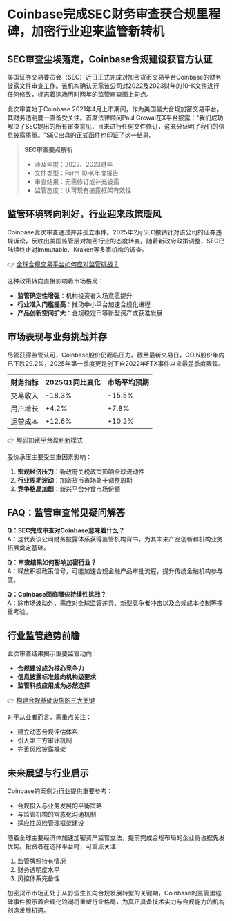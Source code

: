 # Coinbase完成SEC财务审查获合规里程碑，加密行业迎来监管新转机

## SEC审查尘埃落定，Coinbase合规建设获官方认证
美国证券交易委员会（SEC）近日正式完成对加密货币交易平台Coinbase的财务披露文件审查工作。该机构确认无需该公司对2022及2023财年的10-K文件进行任何修改，标志着这场历时两年的监管审查画上句点。

此次审查始于Coinbase 2021年4月上市期间，作为美国最大合规加密交易平台，其财务透明度一直备受关注。首席法律顾问Paul Grewal在X平台披露："我们成功解决了SEC提出的所有审查意见，且未进行任何文件修订，这充分证明了我们的信息披露质量。"SEC出具的正式函件也印证了这一结果。

> **SEC审查要点解析**
> - 涉及年度：2022、2023财年
> - 文件类型：Form 10-K年度报告
> - 审查结果：无需修订或补充披露
> - 监管态度：认可现有披露框架有效性

## 监管环境转向利好，行业迎来政策暖风
Coinbase此次审查通过并非孤立事件。2025年2月SEC撤销针对该公司的证券违规诉讼，反映出美国监管层对加密行业的态度转变。随着新政府政策调整，SEC已陆续终止对Immutable、Kraken等多家机构的调查。

👉 [全球合规交易平台如何应对监管挑战？](https://bit.ly/okx_welcome)

这种政策转向直接影响着市场格局：
- **监管确定性增强**：机构投资者入场意愿提升
- **行业准入门槛提高**：推动中小平台加速合规化进程
- **产品创新空间扩大**：合规稳定币等新型资产或获准发展

## 市场表现与业务挑战并存
尽管获得监管认可，Coinbase股价仍面临压力。截至最新交易日，COIN股价年内已下跌29.2%，2025年第一季度更是创下自2022年FTX事件以来最差季度表现。

| 财务指标        | 2025Q1同比变化 | 市场平均预期 |
|-----------------|----------------|--------------|
| 交易收入        | -18.3%         | -15.5%       |
| 用户增长        | +4.2%          | +7.8%        |
| 运营成本        | +12.6%         | +10.2%       |

👉 [解码加密平台盈利新模式](https://bit.ly/okx_welcome)

股价承压主要受三重因素影响：
1. **宏观经济压力**：新政府关税政策影响全球流动性
2. **行业周期波动**：加密货币市场处于调整周期
3. **竞争格局加剧**：新兴平台分食市场份额

## FAQ：监管审查常见疑问解答
**Q：SEC完成审查对Coinbase意味着什么？**  
A：这代表该公司财务披露体系获得监管机构背书，为其未来产品创新和机构业务拓展奠定基础。

**Q：审查结果如何影响加密行业？**  
A：释放积极政策信号，可能加速合规金融产品审批流程，提升传统金融机构参与度。

**Q：Coinbase面临哪些持续性挑战？**  
A：除市场波动外，需应对全球监管差异、新型竞争者冲击以及合规成本控制等多重考验。

## 行业监管趋势前瞻
此次审查结果揭示重要监管动向：
- **合规建设成为核心竞争力**
- **信息披露标准趋向机构级要求**
- **监管科技应用成为必然选择**

👉 [构建合规基础设施的三大关键](https://bit.ly/okx_welcome)

对于从业者而言，需重点关注：
- 建立动态合规评估体系
- 引入第三方审计机制
- 完善风险披露框架

## 未来展望与行业启示
Coinbase的案例为行业提供重要参考：
- 合规投入与业务发展的平衡策略
- 与监管机构的常态化沟通机制
- 适应性风险管理框架建设

随着全球主要经济体加速加密资产监管立法，提前完成合规布局的企业将占据先发优势。投资者在选择平台时，可重点关注：
1. 监管牌照持有情况
2. 财务透明度水平
3. 风控体系完备性

加密货币市场正处于从野蛮生长向合规发展转型的关键期，Coinbase的监管里程碑事件预示着合规化浪潮将重塑行业格局，为真正具备技术实力与合规能力的机构创造发展机遇。